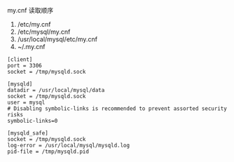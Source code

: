
my.cnf 读取顺序

1. /etc/my.cnf
1. /etc/mysql/my.cnf
1. /usr/local/mysql/etc/my.cnf
1. ~/.my.cnf

~~~mysql
[client]
port = 3306
socket = /tmp/mysqld.sock

[mysqld]
datadir = /usr/local/mysql/data
socket = /tmp/mysqld.sock
user = mysql
# Disabling symbolic-links is recommended to prevent assorted security risks
symbolic-links=0

[mysqld_safe]
socket = /tmp/mysqld.sock
log-error = /usr/local/mysql/mysqld.log
pid-file = /tmp/mysqld.pid
~~~